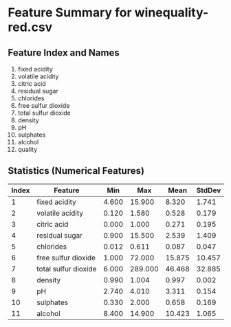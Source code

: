 # Feature Summary for winequality-red.csv

## Feature Index and Names
1. fixed acidity
2. volatile acidity
3. citric acid
4. residual sugar
5. chlorides
6. free sulfur dioxide
7. total sulfur dioxide
8. density
9. pH
10. sulphates
11. alcohol
12. quality

## Statistics (Numerical Features)
| Index | Feature | Min | Max | Mean | StdDev |
|-------|---------|-----|-----|------|--------|
| 1 | fixed acidity | 4.600 | 15.900 | 8.320 | 1.741 |
| 2 | volatile acidity | 0.120 | 1.580 | 0.528 | 0.179 |
| 3 | citric acid | 0.000 | 1.000 | 0.271 | 0.195 |
| 4 | residual sugar | 0.900 | 15.500 | 2.539 | 1.409 |
| 5 | chlorides | 0.012 | 0.611 | 0.087 | 0.047 |
| 6 | free sulfur dioxide | 1.000 | 72.000 | 15.875 | 10.457 |
| 7 | total sulfur dioxide | 6.000 | 289.000 | 46.468 | 32.885 |
| 8 | density | 0.990 | 1.004 | 0.997 | 0.002 |
| 9 | pH | 2.740 | 4.010 | 3.311 | 0.154 |
| 10 | sulphates | 0.330 | 2.000 | 0.658 | 0.169 |
| 11 | alcohol | 8.400 | 14.900 | 10.423 | 1.065 |
